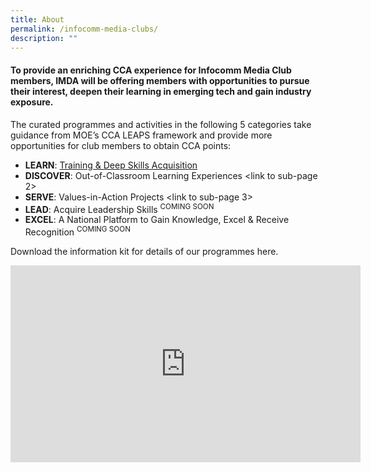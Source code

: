```yaml
---
title: About
permalink: /infocomm-media-clubs/
description: ""
---
```



#### To provide an enriching CCA experience for Infocomm Media Club members, IMDA will be offering members with opportunities to pursue their interest, deepen their learning in emerging tech and gain industry exposure.

The curated programmes and activities in the following 5 categories take guidance from MOE’s CCA LEAPS framework and provide more opportunities for club members to obtain CCA points:

* **LEARN**: [Training & Deep Skills Acquisition](/infocomm-clubs-cca/courses/)
* **DISCOVER**: Out-of-Classroom Learning Experiences <link to sub-page 2>
* **SERVE**: Values-in-Action Projects <link to sub-page 3>
* **LEAD**: Acquire Leadership Skills <sup>COMING SOON</sup>
* **EXCEL**: A National Platform to Gain Knowledge, Excel & Receive Recognition <sup>COMING SOON</sup>

Download the information kit for details of our programmes here.

<div class="bp-youtube"><iframe width="560" height="315" src="https://www.youtube.com/embed/EZg11sd0imk" title="YouTube video player" frameborder="0" allow="accelerometer; autoplay; clipboard-write; encrypted-media; gyroscope; picture-in-picture" allowfullscreen></iframe></div>